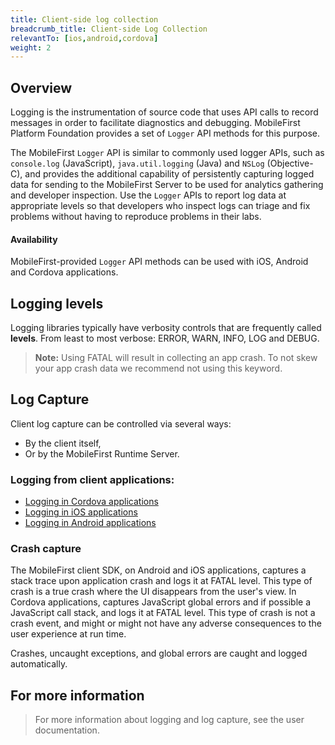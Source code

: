 ```yaml
---
title: Client-side log collection
breadcrumb_title: Client-side Log Collection
relevantTo: [ios,android,cordova]
weight: 2
---
```


## Overview
Logging is the instrumentation of source code that uses API calls to record messages in order to facilitate diagnostics and debugging. 
MobileFirst Platform Foundation provides a set of `Logger` API methods for this purpose. 

The MobileFirst `Logger` API is similar to commonly used logger APIs, such as `console.log` (JavaScript), `java.util.logging` (Java) and `NSLog` (Objective-C), and provides the additional capability of persistently capturing logged data for sending to the MobileFirst Server to be used for analytics gathering and developer inspection. Use the `Logger` APIs to report log data at appropriate levels so that developers who inspect logs can triage and fix problems without having to reproduce problems in their labs.

#### Availability
MobileFirst-provided `Logger` API methods can be used with iOS, Android and Cordova applications. 


## Logging levels
Logging libraries typically have verbosity controls that are frequently called **levels**. From least to most verbose: ERROR, WARN, INFO, LOG and DEBUG. 

> **Note:** Using FATAL will result in collecting an app crash. To not skew your app crash data we recommend not using this keyword.

## Log Capture
Client log capture can be controlled via several ways:

*  By the client itself,
*  Or by the MobileFirst Runtime Server. 

### Logging from client applications:

* [Logging in Cordova applications](cordova/)
* [Logging in iOS applications](ios/)
* [Logging in Android applications](android/)

### Crash capture
The MobileFirst client SDK, on Android and iOS applications, captures a stack trace upon application crash and logs it at FATAL level. This type of crash is a true crash where the UI disappears from the user's view. In Cordova applications, captures JavaScript global errors and if possible a JavaScript call stack, and logs it at FATAL level. This type of crash is not a crash event, and might or might not have any adverse consequences to the user experience at run time.

Crashes, uncaught exceptions, and global errors are caught and logged automatically.

## For more information
> For more information about logging and log capture, see the user documentation.
